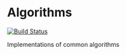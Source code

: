# Algorithms
[![Build Status](https://travis-ci.org/CUBERLEON/algs.svg?branch=master)](https://travis-ci.org/CUBERLEON/algs)

Implementations of common algorithms
